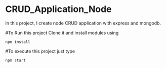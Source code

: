 # CRUD_Application_Node
In this project, I create node CRUD application with express and mongodb.

#To Run this project Clone it and install modules using
```
npm install
```

#To execute this project just type
```
npm start
```
